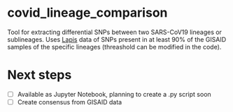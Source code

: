 # covid_lineage_comparison

Tool for extracting differential SNPs between two SARS-CoV19 lineages or sublineages. Uses [Lapis](https://lapis.cov-spectrum.org/openapi/#/) data of SNPs present in at least 90% of the GISAID samples of the specific lineages (threashold can be modified in the code).

# Next steps
- [ ] Available as Jupyter Notebook, planning to create a .py script soon
- [ ] Create consensus from GISAID data
